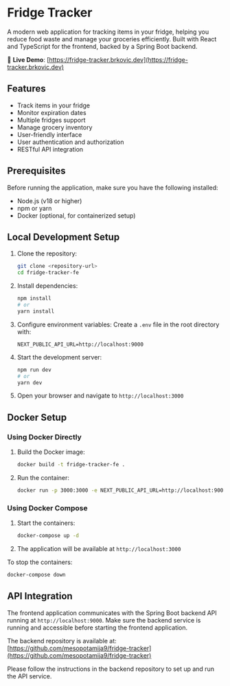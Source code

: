 # Fridge Tracker

A modern web application for tracking items in your fridge, helping you reduce food waste and manage your groceries efficiently. Built with React and TypeScript for the frontend, backed by a Spring Boot backend.

🔗 **Live Demo**: [https://fridge-tracker.brkovic.dev](https://fridge-tracker.brkovic.dev)

## Features

- Track items in your fridge
- Monitor expiration dates
- Multiple fridges support
- Manage grocery inventory
- User-friendly interface
- User authentication and authorization
- RESTful API integration

## Prerequisites

Before running the application, make sure you have the following installed:

- Node.js (v18 or higher)
- npm or yarn
- Docker (optional, for containerized setup)

## Local Development Setup

1. Clone the repository:
   ```bash
   git clone <repository-url>
   cd fridge-tracker-fe
   ```

2. Install dependencies:
   ```bash
   npm install
   # or
   yarn install
   ```

3. Configure environment variables:
   Create a `.env` file in the root directory with:
   ```
   NEXT_PUBLIC_API_URL=http://localhost:9000
   ```

4. Start the development server:
   ```bash
   npm run dev
   # or
   yarn dev
   ```

5. Open your browser and navigate to `http://localhost:3000`

## Docker Setup

### Using Docker Directly

1. Build the Docker image:
   ```bash
   docker build -t fridge-tracker-fe .
   ```

2. Run the container:
   ```bash
   docker run -p 3000:3000 -e NEXT_PUBLIC_API_URL=http://localhost:9000 fridge-tracker-fe
   ```

### Using Docker Compose

1. Start the containers:
   ```bash
   docker-compose up -d
   ```

2. The application will be available at `http://localhost:3000`

To stop the containers:
```bash
docker-compose down
```

## API Integration

The frontend application communicates with the Spring Boot backend API running at `http://localhost:9000`. Make sure the backend service is running and accessible before starting the frontend application.

The backend repository is available at: [https://github.com/mesopotamija9/fridge-tracker](https://github.com/mesopotamija9/fridge-tracker)

Please follow the instructions in the backend repository to set up and run the API service.

